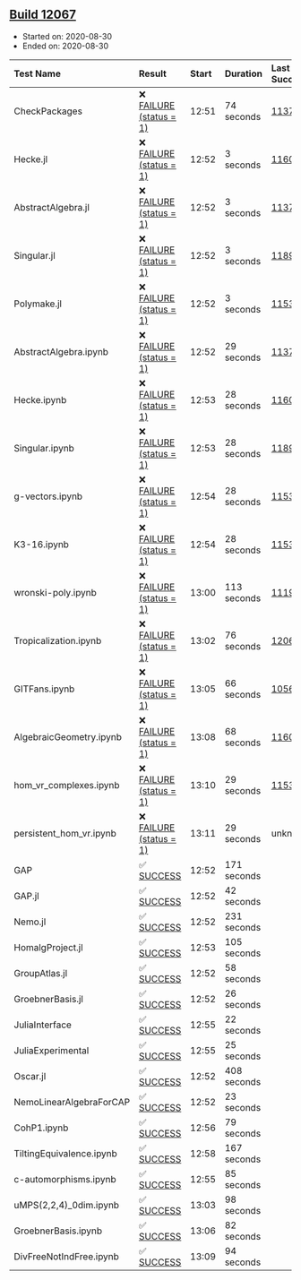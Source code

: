 ## [Build 12067](https://oscarci.mathematik.uni-kl.de/job/oscar/12067/)

* Started on: 2020-08-30
* Ended on: 2020-08-30

| Test Name    | Result | Start | Duration | Last Success | First Failure |
|:-------------|:-------|:------|:---------|:-------------|:--------------|
| CheckPackages | ❌ [FAILURE (status = 1)](https://oscarci.mathematik.uni-kl.de/job/oscar/12067/artifact/logs/build-12067/CheckPackages.log) | 12:51 | 74 seconds | [11376](https://oscarci.mathematik.uni-kl.de/job/oscar/11376/) | [11377](https://oscarci.mathematik.uni-kl.de/job/oscar/11377/) |
| Hecke.jl | ❌ [FAILURE (status = 1)](https://oscarci.mathematik.uni-kl.de/job/oscar/12067/artifact/logs/build-12067/Hecke.jl.log) | 12:52 | 3 seconds | [11602](https://oscarci.mathematik.uni-kl.de/job/oscar/11602/) | [11603](https://oscarci.mathematik.uni-kl.de/job/oscar/11603/) |
| AbstractAlgebra.jl | ❌ [FAILURE (status = 1)](https://oscarci.mathematik.uni-kl.de/job/oscar/12067/artifact/logs/build-12067/AbstractAlgebra.jl.log) | 12:52 | 3 seconds | [11376](https://oscarci.mathematik.uni-kl.de/job/oscar/11376/) | [11377](https://oscarci.mathematik.uni-kl.de/job/oscar/11377/) |
| Singular.jl | ❌ [FAILURE (status = 1)](https://oscarci.mathematik.uni-kl.de/job/oscar/12067/artifact/logs/build-12067/Singular.jl.log) | 12:52 | 3 seconds | [11893](https://oscarci.mathematik.uni-kl.de/job/oscar/11893/) | [11894](https://oscarci.mathematik.uni-kl.de/job/oscar/11894/) |
| Polymake.jl | ❌ [FAILURE (status = 1)](https://oscarci.mathematik.uni-kl.de/job/oscar/12067/artifact/logs/build-12067/Polymake.jl.log) | 12:52 | 3 seconds | [11532](https://oscarci.mathematik.uni-kl.de/job/oscar/11532/) | [11533](https://oscarci.mathematik.uni-kl.de/job/oscar/11533/) |
| AbstractAlgebra.ipynb | ❌ [FAILURE (status = 1)](https://oscarci.mathematik.uni-kl.de/job/oscar/12067/artifact/logs/build-12067/AbstractAlgebra.ipynb.log) | 12:52 | 29 seconds | [11376](https://oscarci.mathematik.uni-kl.de/job/oscar/11376/) | [11377](https://oscarci.mathematik.uni-kl.de/job/oscar/11377/) |
| Hecke.ipynb | ❌ [FAILURE (status = 1)](https://oscarci.mathematik.uni-kl.de/job/oscar/12067/artifact/logs/build-12067/Hecke.ipynb.log) | 12:53 | 28 seconds | [11602](https://oscarci.mathematik.uni-kl.de/job/oscar/11602/) | [11603](https://oscarci.mathematik.uni-kl.de/job/oscar/11603/) |
| Singular.ipynb | ❌ [FAILURE (status = 1)](https://oscarci.mathematik.uni-kl.de/job/oscar/12067/artifact/logs/build-12067/Singular.ipynb.log) | 12:53 | 28 seconds | [11893](https://oscarci.mathematik.uni-kl.de/job/oscar/11893/) | [11894](https://oscarci.mathematik.uni-kl.de/job/oscar/11894/) |
| g-vectors.ipynb | ❌ [FAILURE (status = 1)](https://oscarci.mathematik.uni-kl.de/job/oscar/12067/artifact/logs/build-12067/g-vectors.ipynb.log) | 12:54 | 28 seconds | [11532](https://oscarci.mathematik.uni-kl.de/job/oscar/11532/) | [11533](https://oscarci.mathematik.uni-kl.de/job/oscar/11533/) |
| K3-16.ipynb | ❌ [FAILURE (status = 1)](https://oscarci.mathematik.uni-kl.de/job/oscar/12067/artifact/logs/build-12067/K3-16.ipynb.log) | 12:54 | 28 seconds | [11532](https://oscarci.mathematik.uni-kl.de/job/oscar/11532/) | [11533](https://oscarci.mathematik.uni-kl.de/job/oscar/11533/) |
| wronski-poly.ipynb | ❌ [FAILURE (status = 1)](https://oscarci.mathematik.uni-kl.de/job/oscar/12067/artifact/logs/build-12067/wronski-poly.ipynb.log) | 13:00 | 113 seconds | [11192](https://oscarci.mathematik.uni-kl.de/job/oscar/11192/) | [11193](https://oscarci.mathematik.uni-kl.de/job/oscar/11193/) |
| Tropicalization.ipynb | ❌ [FAILURE (status = 1)](https://oscarci.mathematik.uni-kl.de/job/oscar/12067/artifact/logs/build-12067/Tropicalization.ipynb.log) | 13:02 | 76 seconds | [12065](https://oscarci.mathematik.uni-kl.de/job/oscar/12065/) | [12066](https://oscarci.mathematik.uni-kl.de/job/oscar/12066/) |
| GITFans.ipynb | ❌ [FAILURE (status = 1)](https://oscarci.mathematik.uni-kl.de/job/oscar/12067/artifact/logs/build-12067/GITFans.ipynb.log) | 13:05 | 66 seconds | [10566](https://oscarci.mathematik.uni-kl.de/job/oscar/10566/) | [10567](https://oscarci.mathematik.uni-kl.de/job/oscar/10567/) |
| AlgebraicGeometry.ipynb | ❌ [FAILURE (status = 1)](https://oscarci.mathematik.uni-kl.de/job/oscar/12067/artifact/logs/build-12067/AlgebraicGeometry.ipynb.log) | 13:08 | 68 seconds | [11602](https://oscarci.mathematik.uni-kl.de/job/oscar/11602/) | [11603](https://oscarci.mathematik.uni-kl.de/job/oscar/11603/) |
| hom_vr_complexes.ipynb | ❌ [FAILURE (status = 1)](https://oscarci.mathematik.uni-kl.de/job/oscar/12067/artifact/logs/build-12067/hom_vr_complexes.ipynb.log) | 13:10 | 29 seconds | [11532](https://oscarci.mathematik.uni-kl.de/job/oscar/11532/) | [11533](https://oscarci.mathematik.uni-kl.de/job/oscar/11533/) |
| persistent_hom_vr.ipynb | ❌ [FAILURE (status = 1)](https://oscarci.mathematik.uni-kl.de/job/oscar/12067/artifact/logs/build-12067/persistent_hom_vr.ipynb.log) | 13:11 | 29 seconds | unknown | unknown |
| GAP | ✅ [SUCCESS](https://oscarci.mathematik.uni-kl.de/job/oscar/12067/artifact/logs/build-12067/GAP.log) | 12:52 | 171 seconds |  |  |
| GAP.jl | ✅ [SUCCESS](https://oscarci.mathematik.uni-kl.de/job/oscar/12067/artifact/logs/build-12067/GAP.jl.log) | 12:52 | 42 seconds |  |  |
| Nemo.jl | ✅ [SUCCESS](https://oscarci.mathematik.uni-kl.de/job/oscar/12067/artifact/logs/build-12067/Nemo.jl.log) | 12:52 | 231 seconds |  |  |
| HomalgProject.jl | ✅ [SUCCESS](https://oscarci.mathematik.uni-kl.de/job/oscar/12067/artifact/logs/build-12067/HomalgProject.jl.log) | 12:53 | 105 seconds |  |  |
| GroupAtlas.jl | ✅ [SUCCESS](https://oscarci.mathematik.uni-kl.de/job/oscar/12067/artifact/logs/build-12067/GroupAtlas.jl.log) | 12:52 | 58 seconds |  |  |
| GroebnerBasis.jl | ✅ [SUCCESS](https://oscarci.mathematik.uni-kl.de/job/oscar/12067/artifact/logs/build-12067/GroebnerBasis.jl.log) | 12:52 | 26 seconds |  |  |
| JuliaInterface | ✅ [SUCCESS](https://oscarci.mathematik.uni-kl.de/job/oscar/12067/artifact/logs/build-12067/JuliaInterface.log) | 12:55 | 22 seconds |  |  |
| JuliaExperimental | ✅ [SUCCESS](https://oscarci.mathematik.uni-kl.de/job/oscar/12067/artifact/logs/build-12067/JuliaExperimental.log) | 12:55 | 25 seconds |  |  |
| Oscar.jl | ✅ [SUCCESS](https://oscarci.mathematik.uni-kl.de/job/oscar/12067/artifact/logs/build-12067/Oscar.jl.log) | 12:52 | 408 seconds |  |  |
| NemoLinearAlgebraForCAP | ✅ [SUCCESS](https://oscarci.mathematik.uni-kl.de/job/oscar/12067/artifact/logs/build-12067/NemoLinearAlgebraForCAP.log) | 12:52 | 23 seconds |  |  |
| CohP1.ipynb | ✅ [SUCCESS](https://oscarci.mathematik.uni-kl.de/job/oscar/12067/artifact/logs/build-12067/CohP1.ipynb.log) | 12:56 | 79 seconds |  |  |
| TiltingEquivalence.ipynb | ✅ [SUCCESS](https://oscarci.mathematik.uni-kl.de/job/oscar/12067/artifact/logs/build-12067/TiltingEquivalence.ipynb.log) | 12:58 | 167 seconds |  |  |
| c-automorphisms.ipynb | ✅ [SUCCESS](https://oscarci.mathematik.uni-kl.de/job/oscar/12067/artifact/logs/build-12067/c-automorphisms.ipynb.log) | 12:55 | 85 seconds |  |  |
| uMPS(2,2,4)_0dim.ipynb | ✅ [SUCCESS](https://oscarci.mathematik.uni-kl.de/job/oscar/12067/artifact/logs/build-12067/uMPS-2-2-4-_0dim.ipynb.log) | 13:03 | 98 seconds |  |  |
| GroebnerBasis.ipynb | ✅ [SUCCESS](https://oscarci.mathematik.uni-kl.de/job/oscar/12067/artifact/logs/build-12067/GroebnerBasis.ipynb.log) | 13:06 | 82 seconds |  |  |
| DivFreeNotIndFree.ipynb | ✅ [SUCCESS](https://oscarci.mathematik.uni-kl.de/job/oscar/12067/artifact/logs/build-12067/DivFreeNotIndFree.ipynb.log) | 13:09 | 94 seconds |  |  |

